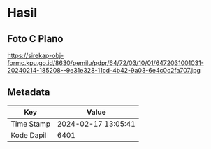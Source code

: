 # Hasil

## Foto C Plano

https://sirekap-obj-formc.kpu.go.id/8630/pemilu/pdpr/64/72/03/10/01/6472031001031-20240214-185208--9e31e328-11cd-4b42-9a03-6e4c0c2fa707.jpg


## Metadata

| Key        | Value               |
| ---------- | ------------------- |
| Time Stamp | 2024-02-17 13:05:41 |
| Kode Dapil | 6401                |



